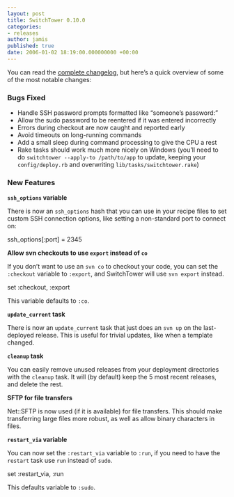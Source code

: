 ```yaml
---
layout: post
title: SwitchTower 0.10.0
categories:
- releases
author: jamis
published: true
date: 2006-01-02 18:19:00.000000000 +00:00
---
```

<p>You can read the <a href="http://rubyforge.org/frs/shownotes.php?release_id=3930">complete changelog</a>, but here&#8217;s a quick overview of some of the most notable changes:</p>
<h3>Bugs Fixed</h3>
<ul>
	<li>Handle <span class="caps">SSH</span> password prompts formatted like &#8220;someone&#8217;s password:&#8221;</li>
	<li>Allow the sudo password to be reentered if it was entered incorrectly</li>
	<li>Errors during checkout are now caught and reported early</li>
	<li>Avoid timeouts on long-running commands</li>
	<li>Add a small sleep during command processing to give the <span class="caps">CPU</span> a rest</li>
	<li>Rake tasks should work much more nicely on Windows (you&#8217;ll need to do <code>switchtower --apply-to /path/to/app</code> to update, keeping your <code>config/deploy.rb</code> and overwriting <code>lib/tasks/switchtower.rake</code>)</li>
</ul>
<h3>New Features</h3>
<p><strong><code>ssh_options</code> variable</strong></p>
<p>There is now an <code>ssh_options</code> hash that you can use in your recipe files to set custom <span class="caps">SSH</span> connection options, like setting a non-standard port to connect on:</p>
<typo:code lang="ruby">
ssh_options[:port] = 2345
</typo:code>
<p><strong>Allow svn checkouts to use <code>export</code> instead of <code>co</code></strong></p>
<p>If you don&#8217;t want to use an <code>svn co</code> to checkout your code, you can set the <code>:checkout</code> variable to <code>:export</code>, and SwitchTower will use <code>svn export</code> instead.</p>
<typo:code lang="ruby">
set :checkout, :export
</typo:code>
<p>This variable defaults to <code>:co</code>.</p>
<p><strong><code>update_current</code> task</strong></p>
<p>There is now an <code>update_current</code> task that just does an <code>svn up</code> on the last-deployed release. This is useful for trivial updates, like when a template changed.</p>
<p><strong><code>cleanup</code> task</strong></p>
<p>You can easily remove unused releases from your deployment directories with the <code>cleanup</code> task. It will (by default) keep the 5 most recent releases, and delete the rest.</p>
<p><strong><span class="caps">SFTP</span> for file transfers</strong></p>
<p>Net::<span class="caps">SFTP</span> is now used (if it is available) for file transfers. This should make transferring large files more robust, as well as allow binary characters in files.</p>
<p><strong><code>restart_via</code> variable</strong></p>
<p>You can now set the <code>:restart_via</code> variable to <code>:run</code>, if you need to have the <code>restart</code> task use <code>run</code> instead of <code>sudo</code>.</p>
<typo:code lang="ruby">
set :restart_via, :run
</typo:code>
<p>This defaults variable to <code>:sudo</code>.</p>